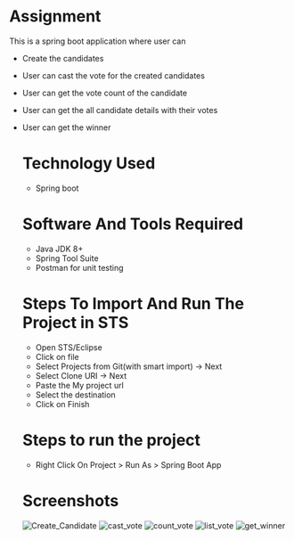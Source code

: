 # Assignment
This is a spring boot application where user can 
* Create the candidates
* User can cast the vote for the created candidates
* User can get the vote count of the candidate
* User can get the all candidate details with their votes
* User can get the winner

  # Technology Used
  * Spring boot

  # Software And Tools Required
  * Java JDK 8+
  * Spring Tool Suite
  * Postman for unit testing

  # Steps To Import And Run The Project in STS
  * Open STS/Eclipse
  * Click on file
  * Select Projects from Git(with smart import) -> Next
  * Select Clone URI -> Next
  * Paste the My project url
  * Select the destination
  * Click on Finish
 
  # Steps to run the project
  * Right Click On Project > Run As > Spring Boot App
    
  # Screenshots
  ![Create_Candidate](https://github.com/SujanP24/Assignment/assets/117675900/7df2611d-186b-4848-a6c8-dcf16968abf1)
  ![cast_vote](https://github.com/SujanP24/Assignment/assets/117675900/18ba4c7d-0021-4041-b247-17214ee81152)
  ![count_vote](https://github.com/SujanP24/Assignment/assets/117675900/b7f312a1-739f-42fc-ada5-56ec0b4c2159)
  ![list_vote](https://github.com/SujanP24/Assignment/assets/117675900/cb9ae71d-e5b9-4d57-90d0-e5e81d9fdaff)
  ![get_winner](https://github.com/SujanP24/Assignment/assets/117675900/75c38872-6c53-473e-8965-756c9118bf5b)



  




  
   
